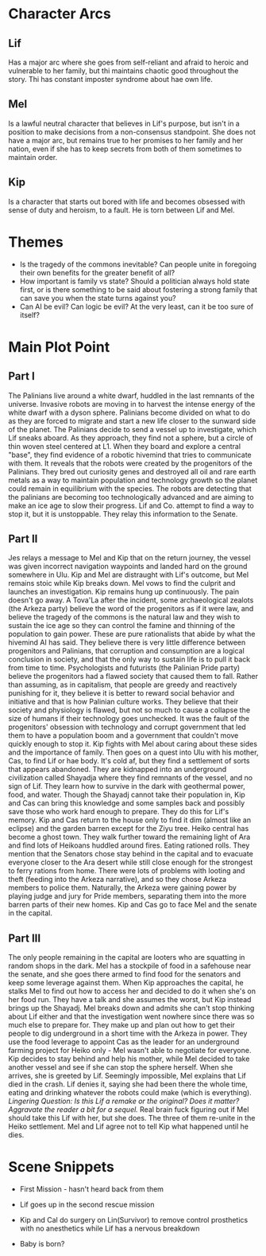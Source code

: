 # Character Arcs

## Lif

Has a major arc where she goes from self-reliant and afraid to heroic and vulnerable to her family, but thi maintains chaotic good throughout the story. Thi has constant imposter syndrome about hae own life.

## Mel

Is a lawful neutral character that believes in Lif's purpose, but isn't in a position to make decisions from a non-consensus standpoint. She does not have a major arc, but remains true to her promises to her family and her nation, even if she has to keep secrets from both of them sometimes to maintain order.

## Kip

Is a character that starts out bored with life and becomes obsessed with sense of duty and heroism, to a fault. He is torn between Lif and Mel.

# Themes
- Is the tragedy of the commons inevitable? Can people unite in foregoing their own benefits for the greater benefit of all?
- How important is family vs state? Should a politician always hold state first, or is there something to be said about fostering a strong family that can save you when the state turns against you?
- Can AI be evil? Can logic be evil? At the very least, can it be too sure of itself?


# Main Plot Point

## Part I

  The Palinians live around a white dwarf, huddled in the last remnants of the universe. Invasive robots are moving in to harvest the intense energy of the white dwarf with a dyson sphere. Palinians become divided on what to do as they are forced to migrate and start a new life closer to the sunward side of the planet. The Palinians decide to send a vessel up to investigate, which Lif sneaks aboard. As they approach, they find not a sphere, but a circle of thin woven steel centered at L1. When they board and explore a central "base", they find evidence of a robotic hivemind that tries to communicate with them. It reveals that the robots were created by the progenitors of the Palinians. They bred out curiosity genes and destroyed all oil and rare earth metals as a way to maintain population and technology growth so the planet could remain in equilibrium with the species. The robots are detecting that the palinians are becoming too technologically advanced and are aiming to make an ice age to slow their progress. Lif and Co. attempt to find a way to stop it, but it is unstoppable. They relay this information to the Senate.
  
  
## Part II
  Jes relays a message to Mel and Kip that on the return journey, the vessel was given incorrect navigation waypoints and  landed hard on the ground somewhere in Ulu. Kip and Mel are distraught with Lif's outcome, but Mel remains stoic while Kip breaks down. Mel vows to find the culprit and launches an investigation. Kip remains hung up continuously. The pain doesn't go away.
  A Tova'La after the incident, some archaeological zealots (the Arkeza party) believe the word of the progenitors as if it were law, and believe the tragedy of the commons is the natural law and they wish to sustain the ice age so they can control the famine and thinning of the population to gain power. These are pure rationalists that abide by what the hivemind AI has said. They believe there is very little difference between progenitors and Palinians, that corruption and consumption are a logical conclusion in society, and that the only way to sustain life is to pull it back from time to time. 
  Psychologists and futurists (the Palinian Pride party) believe the progenitors had a flawed society that caused them to fall. Rather than assuming, as in capitalism, that people are greedy and reactively punishing for it, they believe it is better to reward social behavior and initiative and that is how Palinian culture works. They believe that their society and physiology is flawed, but not so much to cause a collapse the size of humans if their technology goes unchecked. It was the fault of the progenitors' obsession with technology and corrupt government that led them to have a population boom and a government that couldn't move quickly enough to stop it.
   Kip fights with Mel about caring about these sides and the importance of family. Then goes on a quest into Ulu with his mother, Cas, to find Lif or hae body. It's cold af, but they find a settlement of sorts that appears abandoned. They are kidnapped into an underground civilization called Shayadja where they find remnants of the vessel, and no sign of Lif. They learn how to survive in the dark with geothermal power, food, and water. Though the Shayadj cannot take their population in, Kip and Cas can bring this knowledge and some samples back and possibly save those who work hard enough to prepare. They do this for Lif's memory.
   Kip and Cas return to the house only to find it dim (almost like an eclipse) and the garden barren except for the Ziyu tree. Heiko central has become a ghost town. They walk further toward the remaining light of Ara and find lots of Heikoans huddled around fires. Eating rationed rolls. They mention that the Senators chose stay behind in the capital and to evacuate everyone closer to the Ara desert while still close enough for the strongest to ferry rations from home. There were lots of problems with looting and theft (feeding into the Arkeza narrative), and so they chose Arkeza members to police them. Naturally, the Arkeza were gaining power by playing judge and jury for Pride members, separating them into the more barren parts of their new homes. Kip and Cas go to face Mel and the senate in the capital.


## Part III
  
  The only people remaining in the capital are looters who are squatting in random shops in the dark. Mel has a stockpile of food in a safehouse near the senate, and she goes there armed to find food for the senators and keep some leverage against them.
  When Kip approaches the capital, he stalks Mel to find out how to access her and decided to do it when she's on her food run. They have a talk and she assumes the worst, but Kip instead brings up the Shayadj. Mel breaks down and admits she can't stop thinking about Lif either and that the investigation went nowhere since there was so much else to prepare for. They make up and plan out how to get their people to dig underground in a short time with the Arkeza in power. They use the food leverage to appoint Cas as the leader for an underground farming project for Heiko only - Mel wasn't able to negotiate for everyone. Kip decides to stay behind and help his mother, while Mel decided to take another vessel and see if she can stop the sphere herself.
   When she arrives, she is greeted by Lif. Seemingly impossible, Mel explains that Lif died in the crash. Lif denies it, saying she had been there the whole time, eating and drinking whatever the robots could make (which is everything). *Lingering Question: Is this Lif a remake or the original? Does it matter? Aggravate the reader a bit for a sequel.* Real brain fuck figuring out if Mel should take this Lif with her, but she does. The three of them re-unite in the Heiko settlement. Mel and Lif agree not to tell Kip what happened until he dies.
  





# Scene Snippets

- First Mission - hasn't heard back from them

- Lif goes up in the second rescue mission

- Kip and Cal do surgery on Lin(Survivor) to remove control prosthetics with no anesthetics while Lif has a nervous breakdown

- Baby is born?
